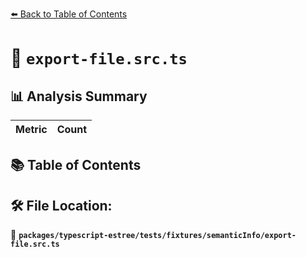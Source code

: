 [⬅️ Back to Table of Contents](../../../../../index.md)

# 📄 `export-file.src.ts`

## 📊 Analysis Summary

| Metric | Count |
|--------|-------|

## 📚 Table of Contents


## 🛠️ File Location:
📂 **`packages/typescript-estree/tests/fixtures/semanticInfo/export-file.src.ts`**